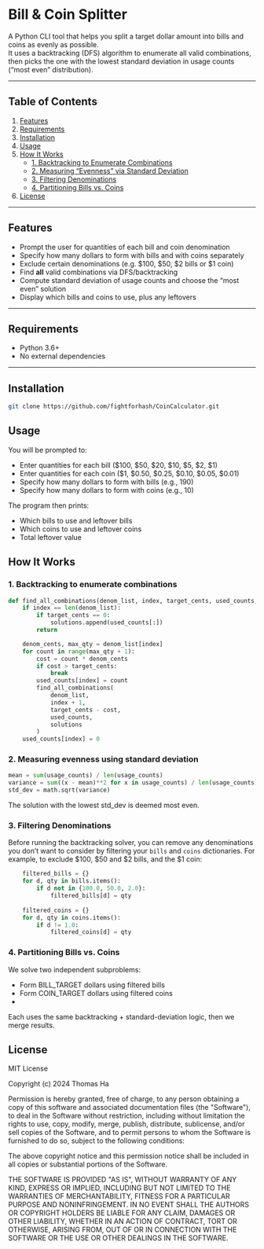# Bill & Coin Splitter

A Python CLI tool that helps you split a target dollar amount into bills and coins as evenly as possible.  
It uses a backtracking (DFS) algorithm to enumerate all valid combinations, then picks the one with the lowest standard deviation in usage counts (“most even” distribution).

---

## Table of Contents

1. [Features](#features)  
2. [Requirements](#requirements)  
3. [Installation](#installation)  
4. [Usage](#usage)  
5. [How It Works](#how-it-works)  
   - [1. Backtracking to Enumerate Combinations](#1-backtracking-to-enumerate-combinations)  
   - [2. Measuring “Evenness” via Standard Deviation](#2-measuring-evenness-via-standard-deviation)  
   - [3. Filtering Denominations](#3-filtering-denominations)  
   - [4. Partitioning Bills vs. Coins](#4-partitioning-bills-vs-coins)  
6. [License](#license)  

---

## Features

- Prompt the user for quantities of each bill and coin denomination  
- Specify how many dollars to form with bills and with coins separately  
- Exclude certain denominations (e.g. \$100, \$50, \$2 bills or \$1 coin)  
- Find **all** valid combinations via DFS/backtracking  
- Compute standard deviation of usage counts and choose the “most even” solution  
- Display which bills and coins to use, plus any leftovers  

---

## Requirements

- Python 3.6+  
- No external dependencies  

---

## Installation

```bash
git clone https://github.com/fightforhash/CoinCalculator.git
```
## Usage

You will be prompted to:
- Enter quantities for each bill (\$100, \$50, \$20, \$10, \$5, \$2, \$1)
- Enter quantities for each coin (\$1, \$0.50, \$0.25, \$0.10, \$0.05, \$0.01)
- Specify how many dollars to form with bills (e.g., 190)
- Specify how many dollars to form with coins (e.g., 10)

The program then prints:
- Which bills to use and leftover bills
- Which coins to use and leftover coins
- Total leftover value

## How It Works

### 1. Backtracking to enumerate combinations
```python
def find_all_combinations(denom_list, index, target_cents, used_counts, solutions):
    if index == len(denom_list):
        if target_cents == 0:
            solutions.append(used_counts[:])
        return

    denom_cents, max_qty = denom_list[index]
    for count in range(max_qty + 1):
        cost = count * denom_cents
        if cost > target_cents:
            break
        used_counts[index] = count
        find_all_combinations(
            denom_list,
            index + 1,
            target_cents - cost,
            used_counts,
            solutions
        )
    used_counts[index] = 0
```
### 2. Measuring evenness using standard deviation

```python
mean = sum(usage_counts) / len(usage_counts)
variance = sum((x - mean)**2 for x in usage_counts) / len(usage_counts)
std_dev = math.sqrt(variance)
```
The solution with the lowest std_dev is deemed most even.

### 3. Filtering Denominations

Before running the backtracking solver, you can remove any denominations you don’t want to consider by filtering your `bills` and `coins` dictionaries. 
For example, to exclude \$100, \$50 and \$2 bills, and the \$1 coin:

```python
    filtered_bills = {}
    for d, qty in bills.items():
        if d not in {100.0, 50.0, 2.0}:  
            filtered_bills[d] = qty
    
    filtered_coins = {}
    for d, qty in coins.items():
        if d != 1.0:  
            filtered_coins[d] = qty
```

### 4. Partitioning Bills vs. Coins
  
We solve two independent subproblems:

- Form BILL_TARGET dollars using filtered bills
- Form COIN_TARGET dollars using filtered coins
- 
Each uses the same backtracking + standard-deviation logic, then we merge results.


## License

MIT License

Copyright (c) 2024 Thomas Ha

Permission is hereby granted, free of charge, to any person obtaining a copy
of this software and associated documentation files (the "Software"), to deal
in the Software without restriction, including without limitation the rights
to use, copy, modify, merge, publish, distribute, sublicense, and/or sell
copies of the Software, and to permit persons to whom the Software is
furnished to do so, subject to the following conditions:

The above copyright notice and this permission notice shall be included in all
copies or substantial portions of the Software.

THE SOFTWARE IS PROVIDED "AS IS", WITHOUT WARRANTY OF ANY KIND, EXPRESS OR
IMPLIED, INCLUDING BUT NOT LIMITED TO THE WARRANTIES OF MERCHANTABILITY,
FITNESS FOR A PARTICULAR PURPOSE AND NONINFRINGEMENT. IN NO EVENT SHALL THE
AUTHORS OR COPYRIGHT HOLDERS BE LIABLE FOR ANY CLAIM, DAMAGES OR OTHER
LIABILITY, WHETHER IN AN ACTION OF CONTRACT, TORT OR OTHERWISE, ARISING FROM,
OUT OF OR IN CONNECTION WITH THE SOFTWARE OR THE USE OR OTHER DEALINGS IN THE
SOFTWARE.
